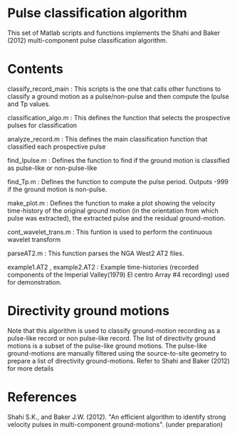 Pulse classification algorithm
===============================

This set of Matlab scripts and functions implements the Shahi and Baker (2012) multi-component pulse classification algorithm.

Contents
========

classify_record_main : This scripts is the one that calls other functions to classify a ground motion as a pulse/non-pulse and then compute the Ipulse and Tp values.

classification_algo.m : This defines the function that selects the prospective pulses for classification

analyze_record.m : This defines the main classification function that classified each prospective pulse

find_Ipulse.m : Defines the function to find if the ground motion is classified as pulse-like or non-pulse-like

find_Tp.m : Defines the function to compute the pulse period. Outputs -999 if the ground motion is non-pulse.

make_plot.m : Defines the function to make a plot showing the velocity time-history of the original ground motion (in the orientation from which pulse was extracted), the extracted pulse and the residual ground-motion.

cont_wavelet_trans.m : This funtion is used to perform the continuous wavelet transform

parseAT2.m : This function parses the NGA West2 AT2 files.

example1.AT2 , example2.AT2 : Example time-histories (recorded components of the Imperial Valley(1979) El centro Array #4 recording) used for demonstration.

Directivity ground motions
==========================

Note that this algorithm is used to classify ground-motion recording as a pulse-like record or non pulse-like record. The list of directivity ground motions is a subset of the pulse-like ground motions. The pulse-like ground-motions are manually filtered using the source-to-site geometry to prepare a list of directivity ground-motions. Refer to Shahi and Baker (2012) for more details

References
===========

Shahi S.K., and  Baker J.W. (2012). "An efficient algorithm to identify strong velocity pulses in multi-component ground-motions". (under preparation) 